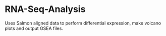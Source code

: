 # RNA-Seq-Analysis
Uses Salmon aligned data to perform differential expression, make volcano plots and output GSEA files.

